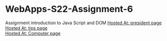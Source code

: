 # WebApps-S22-Assignment-6
Assignment introduction to Java Script and DOM
<a href="https://44-563-web-apps-s22.github.io/webapps-s22-assignment-6-ushareddypati/president.html">Hosted At: president page</a><br>
<a href="https://44-563-web-apps-s22.github.io/webapps-s22-assignment-6-ushareddypati/tips.html">Hosted At: tips page</a><br>
<a href="https://44-563-web-apps-s22.github.io/webapps-s22-assignment-6-ushareddypati/computer.html">Hosted At: Computer page</a>